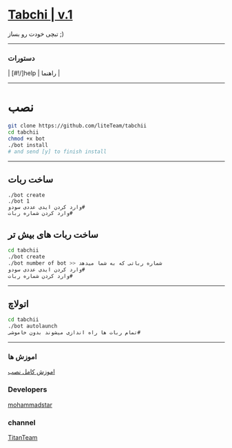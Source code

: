 # [Tabchi | v.1](https://telegram.me/Titanteams)

تبچی خودت رو بساز ;)


* * *

### دستورات


| [#!/]help | راهنما  |


* * *

# نصب

```sh
git clone https://github.com/liteTeam/tabchii
cd tabchii
chmod +x bot
./bot install
# and send [y] to finish install
```
* * *
## ساخت ربات
```
./bot create
./bot 1
وارد کردن ایدی عددی سودو#
وارد کردن شماره ربات#
```
## ساخت ربات های بیش تر

```sh
cd tabchii
./bot create
./bot number of bot >> شماره رباتی که به شما میدهد
وارد کردن ایدی عددی سودو#
وارد کردن شماره ربات#
```
* * *
## اتولاچ
```sh
cd tabchii
./bot autolaunch
تمام ربات ها راه اندازی میشوند بدون خاموشی#
```
***
### اموزش ها

[اموزش کامل نصب](https://telegram.me/Lite_team)

### Developers
[mohammadstar](https://telegram.me/mohammadstar_98)
### channel
[TitanTeam](https://telegram.me/Lite_team)
